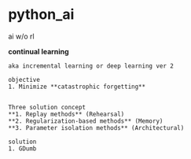 # python_ai
ai w/o rl


**continual learning**

    aka incremental learning or deep learning ver 2

    objective
    1. Minimize **catastrophic forgetting**


    Three solution concept
    **1. Replay methods** (Rehearsal)
    **2. Regularization-based methods** (Memory)
    **3. Parameter isolation methods** (Architectural)

    solution
    1. GDumb
